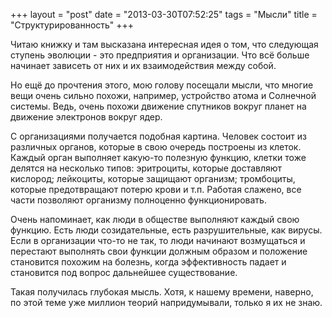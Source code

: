 +++
layout = "post"
date = "2013-03-30T07:52:25"
tags = "Мысли"
title = "Структурированность"
+++

Читаю книжку и там высказана интересная идея о том, что следующая ступень эволюции - это предприятия и организации. Что всё больше начинает зависеть от них и их взаимодействия между собой. 

Но ещё до прочтения этого, мою голову посещали мысли, что многие вещи очень сильно похожи, например, устройство атома и Солнечной системы. Ведь, очень похожи движение спутников вокруг планет на движение электронов вокруг ядер.

С организациями получается подобная картина. Человек состоит из различных органов, которые в свою очередь построены из клеток. Каждый орган выполняет какую-то полезную функцию, клетки тоже делятся на несколько типов: эритроциты, которые доставляют кислород; лейкоциты, которые защищают организм; тромбоциты, которые предотвращают потерю крови и т.п. Работая слажено, все части позволяют организму полноценно функционировать.

Очень напоминает, как люди в обществе выполняют каждый свою функцию. Есть люди созидательные, есть разрушительные, как вирусы. Если в организации что-то не так, то люди начинают возмущаться и перестают выполнять свои функции должным образом и положение становится похожим на болезнь, когда эффективность падает и становится под вопрос дальнейшее существование.

Такая получилась глубокая мысль. Хотя, к нашему времени, наверно, по этой теме уже миллион теорий напридумывали, только я их не знаю.